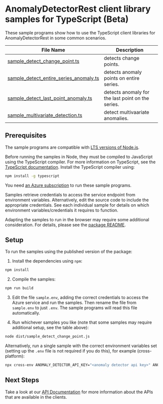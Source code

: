 # AnomalyDetectorRest client library samples for TypeScript (Beta)

These sample programs show how to use the TypeScript client libraries for AnomalyDetectorRest in some common scenarios.

| **File Name**                                                                 | **Description**                                   |
| ----------------------------------------------------------------------------- | ------------------------------------------------- |
| [sample_detect_change_point.ts][sample_detect_change_point]                   | detects change points.                            |
| [sample_detect_entire_series_anomaly.ts][sample_detect_entire_series_anomaly] | detects anomaly points on entire series.          |
| [sample_detect_last_point_anomaly.ts][sample_detect_last_point_anomaly]       | detects anomaly for the last point on the series. |
| [sample_multivariate_detection.ts][sample_multivariate_detection]             | detect multivaariate anomalies.                   |

## Prerequisites

The sample programs are compatible with [LTS versions of Node.js](https://github.com/nodejs/release#release-schedule).

Before running the samples in Node, they must be compiled to JavaScript using the TypeScript compiler. For more information on TypeScript, see the [TypeScript documentation][typescript]. Install the TypeScript compiler using:

```bash
npm install -g typescript
```

You need [an Azure subscription][freesub] to run these sample programs.

Samples retrieve credentials to access the service endpoint from environment variables. Alternatively, edit the source code to include the appropriate credentials. See each individual sample for details on which environment variables/credentials it requires to function.

Adapting the samples to run in the browser may require some additional consideration. For details, please see the [package README][package].

## Setup

To run the samples using the published version of the package:

1. Install the dependencies using `npm`:

```bash
npm install
```

2. Compile the samples:

```bash
npm run build
```

3. Edit the file `sample.env`, adding the correct credentials to access the Azure service and run the samples. Then rename the file from `sample.env` to just `.env`. The sample programs will read this file automatically.

4. Run whichever samples you like (note that some samples may require additional setup, see the table above):

```bash
node dist/sample_detect_change_point.js
```

Alternatively, run a single sample with the correct environment variables set (setting up the `.env` file is not required if you do this), for example (cross-platform):

```bash
npx cross-env ANOMALY_DETECTOR_API_KEY="<anomaly detector api key>" ANOMALY_DETECTOR_ENDPOINT="<anomaly detector endpoint>" node dist/sample_detect_change_point.js
```

## Next Steps

Take a look at our [API Documentation][apiref] for more information about the APIs that are available in the clients.

[sample_detect_change_point]: https://github.com/Azure/azure-sdk-for-js/blob/main/sdk/anomalydetector/ai-anomaly-detector-rest/samples/v1-beta/typescript/src/sample_detect_change_point.ts
[sample_detect_entire_series_anomaly]: https://github.com/Azure/azure-sdk-for-js/blob/main/sdk/anomalydetector/ai-anomaly-detector-rest/samples/v1-beta/typescript/src/sample_detect_entire_series_anomaly.ts
[sample_detect_last_point_anomaly]: https://github.com/Azure/azure-sdk-for-js/blob/main/sdk/anomalydetector/ai-anomaly-detector-rest/samples/v1-beta/typescript/src/sample_detect_last_point_anomaly.ts
[sample_multivariate_detection]: https://github.com/Azure/azure-sdk-for-js/blob/main/sdk/anomalydetector/ai-anomaly-detector-rest/samples/v1-beta/typescript/src/sample_multivariate_detection.ts
[apiref]: https://docs.microsoft.com/javascript/api/@azure-rest/ai-anomaly-detector?view=azure-node-preview
[freesub]: https://azure.microsoft.com/free/
[package]: https://github.com/Azure/azure-sdk-for-js/tree/main/sdk/anomalydetector/ai-anomaly-detector-rest/README.md
[typescript]: https://www.typescriptlang.org/docs/home.html
